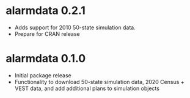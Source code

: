# alarmdata 0.2.1

* Adds support for 2010 50-state simulation data.
* Prepare for CRAN release

# alarmdata 0.1.0

* Initial package release
* Functionality to download 50-state simulation data, 2020 Census + VEST data,
  and add additional plans to simulation objects
